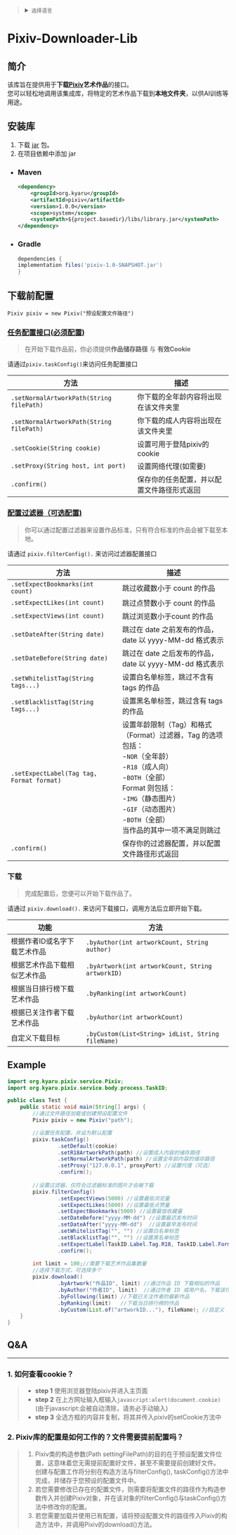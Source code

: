 <blockquote>
  <details>
    <summary>
      <code>选择语言</code>
    </summary>
    <br/>
    <a href="中文readme的url">中文</a>
    <br/>
    <a href="英文readme的url">English</a>
    <br/>
    <a href="日語readme的url">日本語</a>
  </details>
</blockquote>

# Pixiv-Downloader-Lib
## 简介
该库旨在提供用于**下载[Pixiv](https://www.pixiv.net)艺术作品**的接口。  
您可以轻松地调用该集成库，将特定的艺术作品下载到**本地文件夹**，以供AI训练等用途。
## 安装库
1. 下载 [jar](https://github.com/Ita-Ya/Pixiv/releases/download/lib/pixiv-1.0-SNAPSHOT.jar) 包。
2. 在项目依赖中添加 jar
- ### Maven
   ```xml
   <dependency>
       <groupId>org.kyaru</groupId>
       <artifactId>pixiv</artifactId>
       <version>1.0.0</version>
       <scope>system</scope>
       <systemPath>${project.basedir}/libs/library.jar</systemPath>
   </dependency>
   ```
- ### Gradle
   ```groovy
   dependencies {
   implementation files('pixiv-1.0-SNAPSHOT.jar')
   }
   ```

## 下载前配置
`Pixiv pixiv = new Pixiv("预设配置文件路径")`  
###  [任务配置接口(必须配置)]()
> 在开始下载作品前，你必须提供**作品储存路径** 与 **有效Cookie**  

请通过`pixiv.taskConfig()`来访问任务配置接口

| 方法                                        |  描述                   |
|-------------------------------------------|-----------------------|
| `.setNormalArtworkPath(String filePath)`  | 你下载的全年龄内容将出现在该文件夹里    |
| `.setNormalArtworkPath(String filePath)`  | 你下载的成人内容将出现在该文件夹里     |
| `.setCookie(String cookie)`               | 设置可用于登陆pixiv的cookie   |
| `.setProxy(String host, int port)`        | 设置网络代理(如需要)           |
| `.confirm()`                              | 保存你的任务配置，并以配置文件路径形式返回 |

### [配置过滤器（可选配置)]()
> 你可以通过配置过滤器来设置作品标准，只有符合标准的作品会被下载至本地。

请通过 `pixiv.filterConfig().` 来访问过滤器配置接口

| 方法                                        | 描述                                                                                                                                                                        |
|-------------------------------------------|---------------------------------------------------------------------------------------------------------------------------------------------------------------------------|
| `.setExpectBookmarks(int count)`          | 跳过收藏数小于 count 的作品                                                                                                                                                         |
| `.setExpectLikes(int count)`              | 跳过点赞数小于 count 的作品                                                                                                                                                         |
| `.setExpectViews(int count)`              | 跳过浏览数小于count 的作品                                                                                                                                                          |
| `.setDateAfter(String date)`              | 跳过在 date 之前发布的作品，date 以 yyyy-MM-dd 格式表示                                                                                                                                   |
| `.setDateBefore(String date)`             | 跳过在 date 之后发布的作品，date 以 yyyy-MM-dd 格式表示                                                                                                                                   |
| `.setWhitelistTag(String tags...)`        | 设置白名单标签，跳过不含有 tags 的作品                                                                                                                                                    |
| `.setBlacklistTag(String tags...)`        | 设置黑名单标签，跳过含有 tags 的作品                                                                                                                                                     |
| `.setExpectLabel(Tag tag, Format format)` | 设置年龄限制（Tag）和格式（Format）过滤器，Tag 的选项包括：<br/>-`NOR`（全年龄）<br/>-`R18`（成人向）<br/>-`BOTH`（全部）<br/>Format 则包括：<br/>-`IMG`（静态图片）<br/>-`GIF`（动态图片）<br/>-`BOTH`（全部）<br/>当作品的其中一项不满足则跳过 |
| `.confirm()`                              | 保存你的过滤器配置，并以配置文件路径形式返回                                                                                                                                                    |

### 下载
> 完成配置后，您便可以开始下载作品了。  

请通过 `pixiv.download().` 来访问下载接口，调用方法后立即开始下载。

| 功能               | 方法                                                |
|------------------|---------------------------------------------------|
| 根据作者ID或名字下载艺术作品  | `.byAuthor(int artworkCount, String author)`      |
| 根据艺术作品下载相似艺术作品   | `.byArtwork(int artworkCount, String artworkID)`  |
| 根据当日排行榜下载艺术作品    | `.byRanking(int artworkCount)`                    |
| 根据已关注作者下载艺术作品    | `.byAuthor(int artworkCount)`                     |
| 自定义下载目标          | `.byCustom(List<String> idList, String fileName)` |

## Example
```java
import org.kyaru.pixiv.service.Pixiv;
import org.kyaru.pixiv.service.body.process.TaskID;

public class Test {
    public static void main(String[] args) {
        //通过文件路径加载或创建预设配置文件
        Pixiv pixiv = new Pixiv("path");

        //设置任务配置，并设为默认配置
        pixiv.taskConfig()
                .setDefault(cookie) 
                .setR18ArtworkPath(path) //设置成人内容的储存路径
                .setNormalArtworkPath(path) //设置全年龄内容的储存路径
                .setProxy("127.0.0.1", proxyPort) //设置代理（可选）
                .confirm();
        
        //设置过滤器，仅符合过滤器标准的图片才会被下载
        pixiv.filterConfig()
                .setExpectViews(5000) //设置最低浏览量
                .setExpectLikes(5000) //设置最低点赞量
                .setExpectBookmarks(5000) //设置最低收藏量
                .setDateBefore("yyyy-MM-dd") //设置最迟发布时间
                .setDateAfter("yyyy-MM-dd")  //设置最早发布时间
                .setWhitelistTag("", "") //设置白名单标签
                .setBlacklistTag("", "") //设置黑名单标签
                .setExpectLabel(TaskID.Label.Tag.R18, TaskID.Label.Format.GIF) //设置仅下载成人动图
                .confirm();
        
        int limit = 100;//需要下载艺术作品集数量
        //选择下载方式，可选择多个
        pixiv.download()
                .byArtwork("作品ID", limit) //通过作品 ID 下载相似的作品
                .byAuthor("作者ID", limit)  //通过作者 ID 或用户名，下载该作者的最新作品
                .byFollowing(limit) //下载已关注作者的最新作品
                .byRanking(limit)   //下载当日排行榜的作品
                .byCustom(List.of("artworkID..."), fileName); //自定义
    }
}
```
## Q&A
___
### 1. 如何查看cookie？
> - **step 1** 使用浏览器登陆pixiv并进入主页面  
> - **step 2** 在上方网址输入框输入`javascript:alert(document.cookie)` (由于javascript:会被自动清除，请务必手动输入)  
> - **step 3** 全选方框的内容并复制，将其并传入pixiv的setCookie方法中

### 2. Pixiv库的配置是如何工作的？文件需要提前配置吗？
> 1. Pixiv类的构造参数(Path settingFilePath)的目的在于预设配置文件位置，这意味着您无需提前配置好文件，甚至不需要提前创建好文件。  
   创建与配置工作将分别在构造方法与filterConfig(), taskConfig()方法中完成，并储存于您预设的配置文件中。 
> 2. 若您需要修改已存在的配置文件，则需要将配置文件的路径作为构造参数传入并创建Pixiv对象，并在该对象的filterConfig()与taskConfig()方法中修改你的配置。  
> 3. 若您需要加载并使用已有配置，请将预设配置文件的路径传入Pixiv的构造方法中，并调用Pixiv的download()方法。